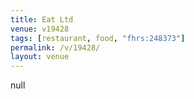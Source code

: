 ```yaml
---
title: Eat Ltd
venue: v19428
tags: [restaurant, food, "fhrs:248373"]
permalink: /v/19428/
layout: venue
---
```

null